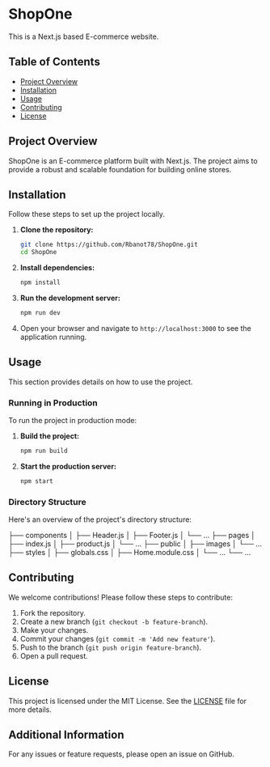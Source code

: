 # ShopOne

This is a Next.js based E-commerce website.

## Table of Contents
- [Project Overview](#project-overview)
- [Installation](#installation)
- [Usage](#usage)
- [Contributing](#contributing)
- [License](#license)

## Project Overview
ShopOne is an E-commerce platform built with Next.js. The project aims to provide a robust and scalable foundation for building online stores.

## Installation
Follow these steps to set up the project locally.

1. **Clone the repository:**
    ```bash
    git clone https://github.com/Rbanot78/ShopOne.git
    cd ShopOne
    ```

2. **Install dependencies:**
    ```bash
    npm install
    ```

3. **Run the development server:**
    ```bash
    npm run dev
    ```

4. Open your browser and navigate to `http://localhost:3000` to see the application running.

## Usage
This section provides details on how to use the project.

### Running in Production
To run the project in production mode:

1. **Build the project:**
    ```bash
    npm run build
    ```

2. **Start the production server:**
    ```bash
    npm start
    ```

### Directory Structure
Here's an overview of the project's directory structure:

├── components
│ ├── Header.js
│ ├── Footer.js
│ └── ...
├── pages
│ ├── index.js
│ ├── product.js
│ └── ...
├── public
│ ├── images
│ └── ...
├── styles
│ ├── globals.css
│ ├── Home.module.css
│ └── ...
└── ...


## Contributing
We welcome contributions! Please follow these steps to contribute:

1. Fork the repository.
2. Create a new branch (`git checkout -b feature-branch`).
3. Make your changes.
4. Commit your changes (`git commit -m 'Add new feature'`).
5. Push to the branch (`git push origin feature-branch`).
6. Open a pull request.

## License
This project is licensed under the MIT License. See the [LICENSE](./LICENSE) file for more details.

## Additional Information
For any issues or feature requests, please open an issue on GitHub.
